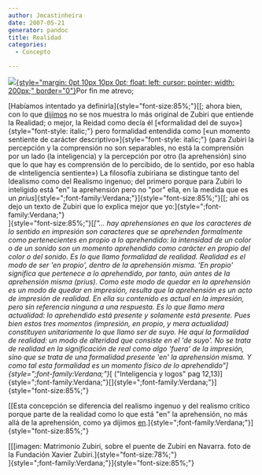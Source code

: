 ```yaml
---
author: Jmcastinheira
date: 2007-05-21
generator: pandoc
title: Realidad
categories:
  - Concepto

---
```


[![](http://www.zubiri.net/zubiri009.jpg){style="margin: 0pt 10px 10px 0pt; float: left; cursor: pointer; width: 200px;"
border="0"}](http://www.zubiri.net/zubiri009.jpg)Por fin me atrevo;

[Habíamos intentado ya definirla]{style="font-size:85%;"}[[; ahora bien,
con lo que
[dijimos](http://lorealenelespejo.blogspot.com/2007/04/seguimos-con-zubiri-introduccin.html)
no se nos muestra lo más original de Zubiri que entiende la Realidad; o
mejor, la Reidad como decía él [«formalidad del de
suyo»]{style="font-style: italic;"} pero formalidad entendida como [«un
momento sentiente de carácter descriptivo»]{style="font-style: italic;"}
(para Zubiri la percepción y la comprensión no son separables, no está
la comprensión por un lado (la inteligencia) y la percepción por otro
(la aprehensión) sino que lo que hay es comprensión de lo percibido, de
lo sentido, por eso habla de «Inteligencia sentiente») La filosofía
zubiriana se distingue tanto del Idealismo como del Realismo ingenuo;
del primero porque para Zubiri lo inteligido está "en" la aprehensión
pero no "por" ella, en la medida que es un
*prius*]{style=";font-family:Verdana;"}]{style="font-size:85%;"}[[; ahí
os dejo un texto de Zubiri que lo explica mejor que
yo:]{style=";font-family:Verdana;"}\
]{style="font-size:85%;"}[*["... hay aprehensiones en que los caracteres
de lo sentido en impresión son caracteres que se aprehenden formalmente
como pertenecientes en propio a lo aprehendido: la intensidad de un
color o de un sonido son un momento aprehendido como carácter en propio
del color o del sonido. Es lo que llamo formalidad de realidad. Realidad
es el modo de ser 'en propio', dentro de la aprehensión misma. 'En
propio' significa que pertenece a lo aprehendido, por tanto, aún antes
de la aprehensión misma (prius). Como este modo de quedar en la
aprehensión es un modo de quedar en impresión, resulta que la
aprehensión es un acto de impresión de realidad. En ella su contenido es
actual en la impresión, pero sin referencia ninguna a una respuesta. Es
lo que llamo mera actualidad: lo aprehendido está presente y solamente
está presente. Pues bien estos tres momentos (impresión, en propio, y
mera actualidad) constituyen unitariamente lo que llamo ser de suyo. He
aquí la formalidad de realidad: un modo de alteridad que consiste en el
'de suyo'. No se trata de realidad en la significación de real como algo
'fuera' de la impresión, sino que se trata de una formalidad presente
'en' la aprehensión misma. Y como tal esta formalidad es un momento
físico de lo aprehendido"]{style=";font-family:Verdana;"}*[
("Inteligencia y logos" pag
12,13)]{style=";font-family:Verdana;"}[]{style=";font-family:Verdana;"}]{style="font-size:85%;"}

[[Esta concepción se diferencia del realismo ingenuo y del realismo
crítico porque parte de la realidad como lo que está "en" la
aprehensión, no más allá de la aprehensión, como ya dijimos
[en](http://lorealenelespejo.blogspot.com/2007/04/equivocacin-1-zubiri.html).]{style=";font-family:Verdana;"}]{style="font-size:85%;"}

[[[imagen: Matrimonio Zubiri, sobre el puente de Zubiri en Navarra. foto
de la Fundación Xavier Zubiri.]{style="font-size:78%;"}\
]{style=";font-family:Verdana;"}]{style="font-size:85%;"}
